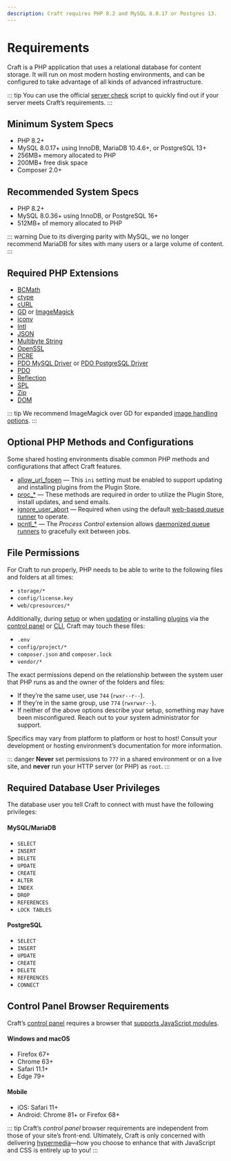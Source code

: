 ```yaml
---
description: Craft requires PHP 8.2 and MySQL 8.0.17 or Postgres 13.
---
```


# Requirements

Craft is a PHP application that uses a relational database for content storage. It will run on most modern hosting environments, and can be configured to take advantage of all kinds of advanced infrastructure.

<!-- more -->

::: tip
You can use the official [server check](https://github.com/craftcms/server-check) script to quickly find out if your server meets Craft’s requirements.
:::

<columns>
<column>

## Minimum System Specs

- PHP 8.2+
- MySQL 8.0.17+ using InnoDB, MariaDB 10.4.6+, or PostgreSQL 13+
- 256MB+ memory allocated to PHP
- 200MB+ free disk space
- Composer 2.0+

</column>
<column>

## Recommended System Specs

- PHP 8.2+
- MySQL 8.0.36+ using InnoDB, or PostgreSQL 16+
- 512MB+ of memory allocated to PHP

</column>
</columns>

::: warning
Due to its diverging parity with MySQL, we no longer recommend MariaDB for sites with many users or a large volume of content.
:::

## Required PHP Extensions

- [BCMath](https://www.php.net/manual/en/book.bc.php)
- [ctype](https://secure.php.net/manual/en/book.ctype.php)
- [cURL](http://php.net/manual/en/book.curl.php)
- [GD](http://php.net/manual/en/book.image.php) or [ImageMagick](http://php.net/manual/en/book.imagick.php)
- [iconv](http://php.net/manual/en/book.iconv.php)
- [Intl](http://php.net/manual/en/book.intl.php)
- [JSON](http://php.net/manual/en/book.json.php)
- [Multibyte String](http://php.net/manual/en/book.mbstring.php)
- [OpenSSL](http://php.net/manual/en/book.openssl.php)
- [PCRE](http://php.net/manual/en/book.pcre.php)
- [PDO MySQL Driver](http://php.net/manual/en/ref.pdo-mysql.php) or [PDO PostgreSQL Driver](http://php.net/manual/en/ref.pdo-pgsql.php)
- [PDO](http://php.net/manual/en/book.pdo.php)
- [Reflection](http://php.net/manual/en/class.reflectionextension.php)
- [SPL](http://php.net/manual/en/book.spl.php)
- [Zip](http://php.net/manual/en/book.zip.php)
- [DOM](http://php.net/manual/en/book.dom.php)

::: tip
We recommend ImageMagick over GD for expanded [image handling options](development/image-transforms.md).
:::

## Optional PHP Methods and Configurations

Some shared hosting environments disable common PHP methods and configurations that affect Craft features.

- [allow_url_fopen](http://php.net/manual/en/filesystem.configuration.php#ini.allow-url-fopen) — This `ini` setting must be enabled to support updating and installing plugins from the Plugin Store.
- [proc_*](http://php.net/manual/en/ref.exec.php) — These methods are required in order to utilize the Plugin Store, install updates, and send emails.
- [ignore_user_abort](https://www.php.net/manual/en/function.ignore-user-abort.php) — Required when using the default [web-based queue runner](system/queue.md#http) to operate.
- [pcntl_*](https://www.php.net/manual/en/book.pcntl.php) — The _Process Control_ extension allows [daemonized queue runners](system/queue.md#daemon) to gracefully exit between jobs.

## File Permissions

For Craft to run properly, PHP needs to be able to write to the following files and folders at all times:

- `storage/*`
- `config/license.key`
- `web/cpresources/*`

Additionally, during [setup](kb:first-time-setup) or when [updating](update.md) or installing [plugins](system/plugins.md) via the [control panel](system/control-panel.md) or [CLI](system/cli.md), Craft may touch these files:

- `.env`
- `config/project/*`
- `composer.json` and `composer.lock`
- `vendor/*`

The exact permissions depend on the relationship between the system user that PHP runs as and the owner of the folders and files:

- If they’re the same user, use `744` (`rwxr--r--`).
- If they’re in the same group, use `774` (`rwxrwxr--`).
- If neither of the above options describe your setup, something may have been misconfigured. Reach out to your system administrator for support.

Specifics may vary from platform to platform or host to host! Consult your development or hosting environment’s documentation for more information.

::: danger
**Never** set permissions to `777` in a shared environment or on a live site, and **never** run your HTTP server (or PHP) as `root`.
:::

## Required Database User Privileges

The database user you tell Craft to connect with must have the following privileges:

<columns>
<column>

#### MySQL/MariaDB

- `SELECT`
- `INSERT`
- `DELETE`
- `UPDATE`
- `CREATE`
- `ALTER`
- `INDEX`
- `DROP`
- `REFERENCES`
- `LOCK TABLES`

</column>

<column>

#### PostgreSQL

- `SELECT`
- `INSERT`
- `UPDATE`
- `CREATE`
- `DELETE`
- `REFERENCES`
- `CONNECT`

</column>
</columns>

<See path="reference/config/db.md" />

## Control Panel Browser Requirements

Craft’s [control panel](system/control-panel.md) requires a browser that [supports JavaScript modules](https://caniuse.com/#feat=es6-module-dynamic-import).

#### Windows and macOS

- Firefox 67+
- Chrome 63+
- Safari 11.1+
- Edge 79+

#### Mobile

- iOS: Safari 11+
- Android: Chrome 81+ or Firefox 68+

::: tip
Craft’s _control panel_ browser requirements are independent from those of your site’s front-end. Ultimately, Craft is only concerned with delivering [hypermedia](https://en.wikipedia.org/wiki/Hypermedia)—how you choose to enhance that with JavaScript and CSS is entirely up to you!
:::
